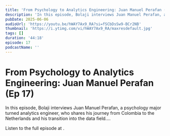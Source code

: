 ```yaml
---
title: 'From Psychology to Analytics Engineering: Juan Manuel Perafan (Ep 17)'
description: 'In this episode, Bolaji interviews Juan Manuel Perafan, a psychology major turned analytics engineer, who shares his journey from Colombia to the Netherlands and his transition into the data field....'
pubDate: 2025-06-06
audioUrl: 'https://youtu.be/hWAY7Ax9_RA?si=fSCbDsSw9-BCr2NB'
thumbnail: 'https://i.ytimg.com/vi/hWAY7Ax9_RA/maxresdefault.jpg'
tags: []
duration: '44:18'
episode: 17
podcastName: ''
---
```


# From Psychology to Analytics Engineering: Juan Manuel Perafan (Ep 17)

In this episode, Bolaji interviews Juan Manuel Perafan, a psychology major turned analytics engineer, who shares his journey from Colombia to the Netherlands and his transition into the data field....

Listen to the full episode at [](https://youtu.be/hWAY7Ax9_RA?si=fSCbDsSw9-BCr2NB).
